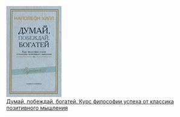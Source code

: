 ![](Думай,%20побеждай,%20богатей.%20Курс%20философии%20успеха%20от%20классика%20позитивного%20мышления.jpg)  
[Думай, побеждай, богатей. Курс философии успеха от классика позитивного мышления](Думай,%20побеждай,%20богатей.%20Курс%20философии%20успеха%20от%20классика%20позитивного%20мышления.md)
